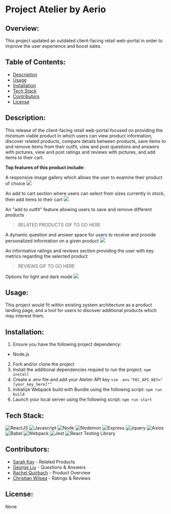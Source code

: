 # Project Atelier by Aerio

## Overview:
This project updated an outdated client-facing retail web-portal in order to improve the user experience and boost sales.

## Table of Contents:
- [Description](#Description)
- [Usage](#Usage)
- [Installation](#Installation)
- [Tech Stack](#Tech-Stack)
- [Contributors](#Contributors)
- [License](#License)

## Description:
This release of the client-facing retail web-portal focused on providing the minimum viable product in which users can view product information, discover related products, compare details between products, save items to and remove items from their outfit, view and post questions and answers with pictures, view and post ratings and reviews with pictures, and add items to their cart.

**Top features of this product include:**

A responsive image gallery which allows the user to examine their product of choice
![](http://g.recordit.co/hMANQptxXH.gif)

An add to cart section where users can select from sizes currently in stock, then add items to their cart
![](http://g.recordit.co/bIs2UdEaGc.gif)

An "add to outfit" feature allowing users to save and remove different products
> RELATED PRODUCTS GIF TO GO HERE

A dynamic question and answer space for users to receive and provide personalized information on a given product
![](http://g.recordit.co/9PCBscxdbP.gif)

An informative ratings and reviews section providing the user with key metrics regarding the selected product
> REVIEWS GIF TO GO HERE

Options for light and dark mode
![](http://g.recordit.co/nvCQQMrXXJ.gif)

## Usage:
This project would fit within existing system architecture as a product landing page, and a tool for users to discover additional products which may interest them.

## Installation:
1. Ensure you have the following project dependency:
- Node.js
2. Fork and/or clone the project
3. Install the additional dependencies requied to run the project:
`npm install`
4. Create a .env file and add your Atelier API key
`vim .env`
`"FEC_API_KEY="[your_key_here]""`
5. Initialize Webpack build with Bundle using the following script:
`npm run build`
6. Launch your local server using the following script:
`npm run start`

## Tech Stack:
![ReactJS](https://img.shields.io/badge/React-808080?style=for-the-badge&logo=react&logoColor=61DAFB)
![Javascript](https://img.shields.io/badge/JavaScript-F7DF1E?style=for-the-badge&logo=javascript&logoColor=323330)
![Node](https://img.shields.io/badge/Node.js-43853D?style=for-the-badge&logo=node.js&logoColor=white)
![Nodemon](https://img.shields.io/badge/NODEMON-808080.svg?style=for-the-badge&logo=nodemon&logoColor=008000)
![Express](https://img.shields.io/badge/Express.js-808080?style=for-the-badge&logo=express&logoColor=00ff00)
![Jquery](https://img.shields.io/badge/jQuery-0769AD?style=for-the-badge&logo=jquery&logoColor=white)
![Axios](https://img.shields.io/badge/Axios-5A29E4?logo=axios&logoColor=fff&style=for-the-badge)
![Babel](https://img.shields.io/badge/Babel-F9DC3e?style=for-the-badge&logo=babel&logoColor=black)
![Webpack](https://img.shields.io/badge/webpack-%238DD6F9.svg?style=for-the-badge&logo=webpack&logoColor=black)
![Jest](https://img.shields.io/badge/Jest-808080?style=for-the-badge&logo=Jest&logoColor=ffa500)
![React Testing Library](https://img.shields.io/badge/testing%20library-808080?style=for-the-badge&logo=testing-library&logoColor=#E33332)

## Contributors:
- [Sarah Kay](https://github.com/ThePebbles) - Related Products
- [George Liu](https://github.com/georgeliu8110) - Questions & Answers
- [Rachel Quirbach](https://github.com/rquirbach) - Product Overview
- [Christian Wilsea](https://github.com/cwillsea) - Ratings & Reviews

## License:
None
